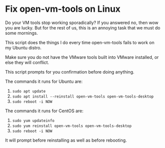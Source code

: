 # Fix open-vm-tools on Linux

Do your VM tools stop working sporadically? If you answered no, then wow you are lucky. But for the rest of us, this is an annoying task that we must do some mornings.  

This script does the things I do every time open-vm-tools fails to work on
my Ubuntu distro.  

Make sure you do not have the VMware tools built into VMware installed, or
else they will conflict.

This script prompts for you confirmation before doing anything.

The commands it runs for Ubuntu are:

1. `sudo apt update`  
2. `sudo apt install --reinstall open-vm-tools open-vm-tools-desktop`
3. `sudo reboot -i NOW`

The commands it runs for CentOS are:

1. `sudo yum updateinfo`
2. `sudo yum reinstall open-vm-tools open-vm-tools-desktop`
3. `sudo reboot -i NOW`

It will prompt before reinstalling as well as before rebooting.  

